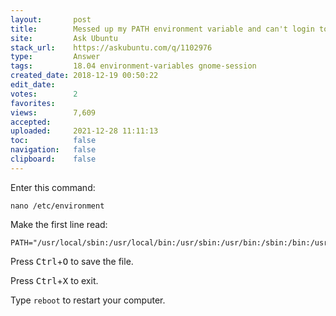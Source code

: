 ```yaml
---
layout:       post
title:        Messed up my PATH environment variable and can't login to desktop
site:         Ask Ubuntu
stack_url:    https://askubuntu.com/q/1102976
type:         Answer
tags:         18.04 environment-variables gnome-session
created_date: 2018-12-19 00:50:22
edit_date:    
votes:        2
favorites:    
views:        7,609
accepted:     
uploaded:     2021-12-28 11:11:13
toc:          false
navigation:   false
clipboard:    false
---
```


Enter this command:

``` 
nano /etc/environment

```

Make the first line read:

``` 
PATH="/usr/local/sbin:/usr/local/bin:/usr/sbin:/usr/bin:/sbin:/bin:/usr/games:/usr/local/games:/snap/bin:"

```

Press <kbd>Ctrl</kbd>+<kbd>O</kbd> to save the file.

Press <kbd>Ctrl</kbd>+<kbd>X</kbd> to exit.

Type `reboot` to restart your computer.
